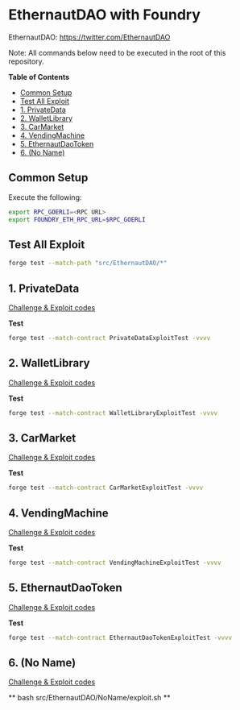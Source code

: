 # EthernautDAO with Foundry

EthernautDAO: https://twitter.com/EthernautDAO

Note: All commands below need to be executed in the root of this repository.

**Table of Contents**
- [Common Setup](#common-setup)
- [Test All Exploit](#test-all-exploit)
- [1. PrivateData](#1-privatedata)
- [2. WalletLibrary](#2-walletlibrary)
- [3. CarMarket](#3-carmarket)
- [4. VendingMachine](#4-vendingmachine)
- [5. EthernautDaoToken](#5-ethernautdaotoken)
- [6. (No Name)](#6-no-name)

## Common Setup

Execute the following:
```sh
export RPC_GOERLI=<RPC URL>
export FOUNDRY_ETH_RPC_URL=$RPC_GOERLI
```

## Test All Exploit 
```sh
forge test --match-path "src/EthernautDAO/*"
```

## 1. PrivateData
[Challenge & Exploit codes](PrivateData)

**Test**
```sh
forge test --match-contract PrivateDataExploitTest -vvvv
```

## 2. WalletLibrary
[Challenge & Exploit codes](WalletLibrary)

**Test**
```sh
forge test --match-contract WalletLibraryExploitTest -vvvv
```

## 3. CarMarket
[Challenge & Exploit codes](CarMarket)

**Test**
```sh
forge test --match-contract CarMarketExploitTest -vvvv
```

## 4. VendingMachine 
[Challenge & Exploit codes](VendingMachine)

**Test**
```sh
forge test --match-contract VendingMachineExploitTest -vvvv
```

## 5. EthernautDaoToken
[Challenge & Exploit codes](EthernautDaoToken)

**Test**
```sh
forge test --match-contract EthernautDaoTokenExploitTest -vvvv
```

## 6. (No Name)
[Challenge & Exploit codes](NoName)

**
bash src/EthernautDAO/NoName/exploit.sh
**